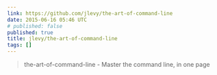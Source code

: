 ```yaml
---
link: https://github.com/jlevy/the-art-of-command-line
date: 2015-06-16 05:46 UTC
# published: false
published: true
title: jlevy/the-art-of-command-line
tags: []
---
```


<blockquote>the-art-of-command-line - Master the command line, in one page</blockquote>
